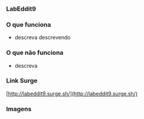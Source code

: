 ### LabEddit9

### O que funciona

- descreva
 descrevendo

### O que não funciona

- descreva

### Link Surge

[http://labeddit9.surge.sh/](http://labeddit9.surge.sh/)

### Imagens
